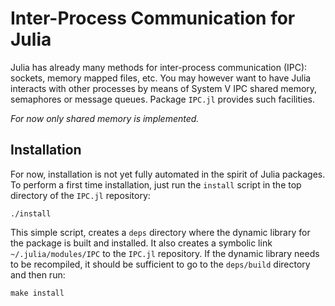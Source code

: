 # Inter-Process Communication for Julia

Julia has already many methods for inter-process communication (IPC): sockets,
memory mapped files, etc.  You may however want to have Julia interacts with
other processes by means of System V IPC shared memory, semaphores
or message queues.  Package `IPC.jl` provides such facilities.

*For now only shared memory is implemented.*


## Installation

For now, installation is not yet fully automated in the spirit of Julia
packages.  To perform a first time installation, just run the `install` script
in the top directory of the `IPC.jl` repository:

    ./install

This simple script, creates a `deps` directory where the dynamic library
for the package is built and installed.  It also creates a symbolic link
`~/.julia/modules/IPC` to the `IPC.jl` repository.
If the dynamic library needs to be recompiled, it should be sufficient
to go to the `deps/build` directory and then run:

    make install
